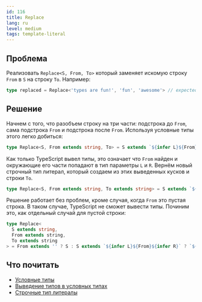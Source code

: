 ```yaml
---
id: 116
title: Replace
lang: ru
level: medium
tags: template-literal
---
```


## Проблема

Реализовать `Replace<S, From, To>` который заменяет искомую строку `From` в `S` на строку `To`.
Например:

```typescript
type replaced = Replace<'types are fun!', 'fun', 'awesome'> // expected to be 'types are awesome!'
```

## Решение

Начнем с того, что разобъем строку на три части: подстрока до `From`, сама подстрока `From` и подстрока после `From`.
Используя условные типы этого легко добиться:

```typescript
type Replace<S, From extends string, To> = S extends `${infer L}${From}${infer R}` ? S : S;
```

Как только TypeScript вывел типы, это означает что `From` найден и окружающие его части попадают в тип параметры `L` и `R`.
Вернём новый строчный тип литерал, который создаем из этих выведенных кусков и строки `To`.

```typescript
type Replace<S, From extends string, To extends string> = S extends `${infer L}${From}${infer R}` ? `${L}${To}${R}` : S;
```

Решение работает без проблем, кроме случая, когда `From` это пустая строка.
В таком случае, TypeScript не сможет вывести типы.
Починим это, как отдельный случай для пустой строки:

```typescript
type Replace<
  S extends string,
  From extends string,
  To extends string
> = From extends '' ? S : S extends `${infer L}${From}${infer R}` ? `${L}${To}${R}` : S;
```

## Что почитать

- [Условные типы](https://www.typescriptlang.org/docs/handbook/2/conditional-types.html)
- [Выведение типов в условных типах](https://www.typescriptlang.org/docs/handbook/advanced-types.html#type-inference-in-conditional-types)
- [Строчные тип литералы](https://www.typescriptlang.org/docs/handbook/release-notes/typescript-4-1.html#template-literal-types)
